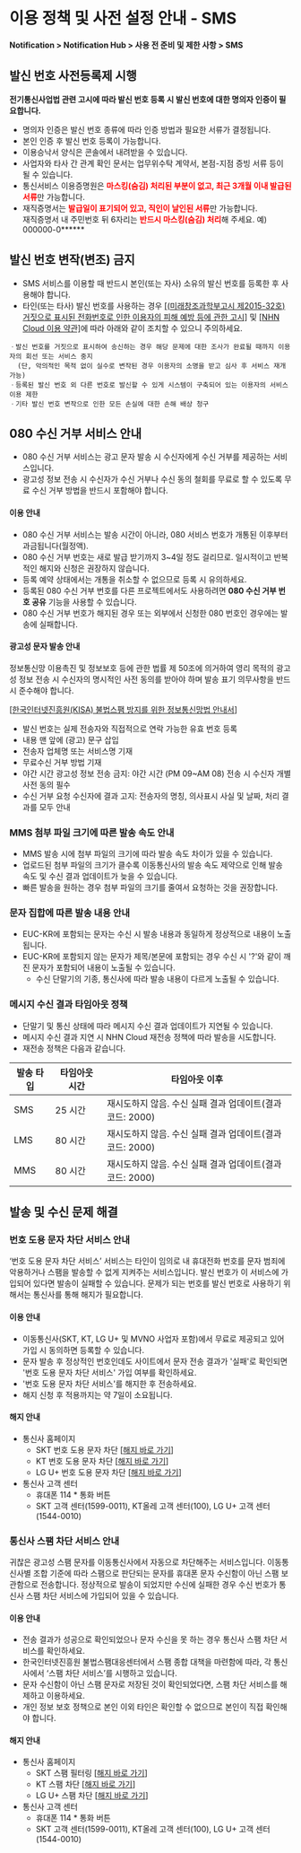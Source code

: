 # 이용 정책 및 사전 설정 안내 - SMS 

**Notification > Notification Hub > 사용 전 준비 및 제한 사항 > SMS**

## 발신 번호 사전등록제 시행

<b>전기통신사업법 관련 고시에 따라 발신 번호 등록 시 발신 번호에 대한 명의자 인증이 필요합니다.</b>

* 명의자 인증은 발신 번호 종류에 따라 인증 방법과 필요한 서류가 결정됩니다.
* 본인 인증 후 발신 번호 등록이 가능합니다.
* 이용승낙서 양식은 콘솔에서 내려받을 수 있습니다.
* 사업자와 타사 간 관계 확인 문서는 업무위수탁 계약서, 본점-지점 증빙 서류 등이 될 수 있습니다.
* 통신서비스 이용증명원은 <span style="color:red;font-weight:bold">마스킹(숨김) 처리된 부분이 없고, 최근 3개월 이내 발급된 서류</span>만 가능합니다.
* 재직증명서는 <span style="color:red;font-weight:bold">발급일이 표기되어 있고, 직인이 날인된 서류</span>만 가능합니다.<br/>
  재직증명서 내 주민번호 뒤 6자리는 <span style="color:red;font-weight:bold">반드시 마스킹(숨김) 처리</span>해 주세요. 예) 000000-0\*\*\*\*\*\*

<span id='fabrication-number'></span>

## 발신 번호 변작(변조) 금지
* SMS 서비스를 이용할 때 반드시 본인(또는 자사) 소유의 발신 번호를 등록한 후 사용해야 합니다.
* 타인(또는 타사) 발신 번호를 사용하는 경우 <a href="https://www.msit.go.kr/bbs/view.do?sCode=user&mId=108&mPid=103&bbsSeqNo=83&nttSeqNo=1259891" target="_blank">[(미래창조과학부고시 제2015-32호) 거짓으로 표시된 전화번호로 인한 이용자의 피해 예방 등에 관한 고시]</a> 및 <a href="https://www.nhncloud.com/kr/terms/terms-service" target="_blank">[NHN Cloud 이용 약관]</a>에 따라 아래와 같이 조치할 수 있으니 주의하세요. 

```
ㆍ발신 번호를 거짓으로 표시하여 송신하는 경우 해당 문제에 대한 조사가 완료될 때까지 이용자의 회선 또는 서비스 중지
  (단, 악의적인 목적 없이 실수로 변작된 경우 이용자의 소명을 받고 심사 후 서비스 재개 가능)
ㆍ등록된 발신 번호 외 다른 번호로 발신할 수 있게 시스템이 구축되어 있는 이용자의 서비스 이용 제한 
ㆍ기타 발신 번호 변작으로 인한 모든 손실에 대한 손해 배상 청구  
```

<span id="rejection-of-receiving-080"></span>

## 080 수신 거부 서비스 안내
* 080 수신 거부 서비스는 광고 문자 발송 시 수신자에게 수신 거부를 제공하는 서비스입니다.
* 광고성 정보 전송 시 수신자가 수신 거부나 수신 동의 철회를 무료로 할 수 있도록 무료 수신 거부 방법을 반드시 포함해야 합니다.

#### 이용 안내
* 080 수신 거부 서비스는 발송 시간이 아니라, 080 서비스 번호가 개통된 이후부터 과금됩니다(월정액).
* 080 수신 거부 번호는 새로 발급 받기까지 3~4일 정도 걸리므로. 일시적이고 반복적인 해지와 신청은 권장하지 않습니다.
* 등록 예약 상태에서는 개통을 취소할 수 없으므로 등록 시 유의하세요.
* 등록된 080 수신 거부 번호를 다른 프로젝트에서도 사용하려면  **080 수신 거부 번호 공유** 기능을 사용할 수 있습니다.
* 080 수신 거부 번호가 해지된 경우 또는 외부에서 신청한 080 번호인 경우에는 발송에 실패합니다.

#### 광고성 문자 발송 안내
정보통신망 이용촉진 및 정보보호 등에 관한 법률 제 50조에 의거하여 영리 목적의 광고성 정보 전송 시 수신자의 명시적인 사전 동의를 받아야 하며 발송 표기 의무사항을 반드시 준수해야 합니다. <br/>

[[한국인터넷진흥원(KISA) 불법스팸 방지를 위한 정보통신망법 안내서](https://static.toastoven.net/prod_sms/kisa_spam_guide.pdf)] <br/>

* 발신 번호는 실제 전송자와 직접적으로 연락 가능한 유효 번호 등록
* 내용 맨 앞에 (광고) 문구 삽입
* 전송자 업체명 또는 서비스명 기재
* 무료수신 거부 방법 기재
* 야간 시간 광고성 정보 전송 금지: 야간 시간 (PM 09~AM 08) 전송 시 수신자 개별 사전 동의 필수
* 수신 거부 요청 수신자에 결과 고지: 전송자의 명칭, 의사표시 사실 및 날짜, 처리 결과를 모두 안내

### MMS 첨부 파일 크기에 따른 발송 속도 안내
* MMS 발송 시에 첨부 파일의 크기에 따라 발송 속도 차이가 있을 수 있습니다.
* 업로드된 첨부 파일의 크기가 클수록 이동통신사의 발송 속도 제약으로 인해 발송 속도 및 수신 결과 업데이트가 늦을 수 있습니다.
* 빠른 발송을 원하는 경우 첨부 파일의 크기를 줄여서 요청하는 것을 권장합니다.

### 문자 집합에 따른 발송 내용 안내
* EUC-KR에 포함되는 문자는 수신 시 발송 내용과 동일하게 정상적으로 내용이 노출됩니다.
* EUC-KR에 포함되지 않는 문자가 제목/본문에 포함되는 경우 수신 시 '?'와 같이 깨진 문자가 포함되어 내용이 노출될 수 있습니다.
    * 수신 단말기의 기종, 통신사에 따라 발송 내용이 다르게 노출될 수 있습니다.

### 메시지 수신 결과 타임아웃 정책
* 단말기 및 통신 상태에 따라 메시지 수신 결과 업데이트가 지연될 수 있습니다.
* 메시지 수신 결과 지연 시 NHN Cloud 재전송 정책에 따라 발송을 시도합니다.
* 재전송 정책은 다음과 같습니다.

| 발송 타입 | 타임아웃 시간 | 타임아웃 이후 |
|---|---|---|
| SMS | 25 시간 | 재시도하지 않음. 수신 실패 결과 업데이트(결과 코드: 2000) |
| LMS | 80 시간 | 재시도하지 않음. 수신 실패 결과 업데이트(결과 코드: 2000) |
| MMS | 80 시간 | 재시도하지 않음. 수신 실패 결과 업데이트(결과 코드: 2000) |

## 발송 및 수신 문제 해결

<span id="fraud-number"></span>

### 번호 도용 문자 차단 서비스 안내
‘번호 도용 문자 차단 서비스’ 서비스는 타인이 임의로 내 휴대전화 번호를 문자 범죄에 악용하거나 스팸을 발송할 수 없게 지켜주는 서비스입니다. 발신 번호가 이 서비스에 가입되어 있다면 발송이 실패할 수 있습니다. 문제가 되는 번호를 발신 번호로 사용하기 위해서는 통신사를 통해 해지가 필요합니다.

#### 이용 안내
* 이동통신사(SKT, KT, LG U+ 및 MVNO 사업자 포함)에서 무료로 제공되고 있어 가입 시 동의하면 등록할 수 있습니다.
* 문자 발송 후 정상적인 번호인데도 사이트에서 문자 전송 결과가 '실패'로 확인되면 '번호 도용 문자 차단 서비스' 가입 여부를 확인하세요.
* '번호 도용 문자 차단 서비스'를 해지한 후 전송하세요.
* 해지 신청 후 적용까지는 약 7일이 소요됩니다.

#### 해지 안내
* 통신사 홈페이지
    * SKT 번호 도용 문자 차단 [[해지 바로 가기](http://www.tworld.co.kr/normal.do?serviceId=S_PROD2001&viewId=V_PROD2001&prod_id=NA00004406)]
    * KT 번호 도용 문자 차단 [[해지 바로 가기](https://product.kt.com/wDic/productDetail.do?ItemCode=1047)]
    * LG U+ 번호 도용 문자 차단 [[해지 바로 가기](https://www.lguplus.com/plan/addon/addon-call-msg/LRZ0002297)]
* 통신사 고객 센터
    * 휴대폰 114 * 통화 버튼
    * SKT 고객 센터(1599-0011), KT올레 고객 센터(100), LG U+ 고객 센터(1544-0010)

<span id="spam-number"></span>

### 통신사 스팸 차단 서비스 안내
귀찮은 광고성 스팸 문자를 이동통신사에서 자동으로 차단해주는 서비스입니다. 이동통신사별 조합 기준에 따라 스팸으로 판단되는 문자를 휴대폰 문자 수신함이 아닌 스팸 보관함으로 전송합니다. 정상적으로 발송이 되었지만 수신에 실패한 경우 수신 번호가 통신사 스팸 차단 서비스에 가입되어 있을 수 있습니다.

#### 이용 안내
* 전송 결과가 성공으로 확인되었으나 문자 수신을 못 하는 경우 통신사 스팸 차단 서비스를 확인하세요.
* 한국인터넷진흥원 불법스팸대응센터에서 스팸 종합 대책을 마련함에 따라, 각 통신사에서 ‘스팸 차단 서비스’를 시행하고 있습니다.
* 문자 수신함이 아닌 스팸 문자로 저장된 것이 확인되었다면, 스팸 차단 서비스를 해제하고 이용하세요.
* 개인 정보 보호 정책으로 본인 이외 타인은 확인할 수 없으므로 본인이 직접 확인해야 합니다.

#### 해지 안내
* 통신사 홈페이지
    * SKT 스팸 필터링 [[해지 바로 가기](http://www.tworld.co.kr/normal.do?serviceId=S_PROD2001&viewId=V_PROD2001&prod_id=NA00002121)]
    * KT 스팸 차단 [[해지 바로 가기](https://product.kt.com/wDic/productDetail.do?ItemCode=479)]
    * LG U+ 스팸 차단 [[해지 바로 가기](https://www.lguplus.com/plan/addon/addon-call-msg/LRZ0000277)]
* 통신사 고객 센터
    * 휴대폰 114 * 통화 버튼
    * SKT 고객 센터(1599-0011), KT올레 고객 센터(100), LG U+ 고객 센터(1544-0010)
